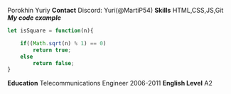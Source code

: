 Porokhin Yuriy
**Contact**
Discord: Yuri(@MartiP54)
**Skills**
HTML,CSS,JS,Git
***My code example***
```javascript
let isSquare = function(n){

	if((Math.sqrt(n) % 1) == 0)
		return true;
	else
		return false;
}
```
**Education**
Telecommunications Engineer
2006-2011
**English Level**
A2 

